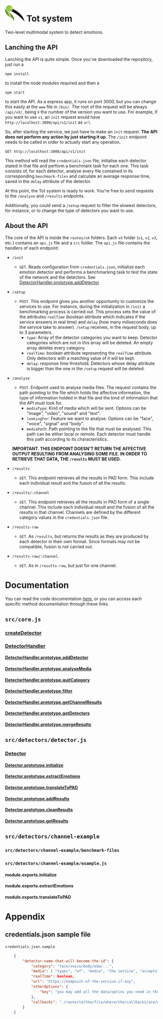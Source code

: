# ![logo](/logo/tot-64.png) Tot system
Two-level multimodal system to detect emotions.

## Lanching the API
Lanching the API is quite simple. Once you've downloaded the repository, just run a

```
npm install
```
to install the node modules required and then a 
```
npm start
```
to start the API. As a express app, it runs on port 3000, but you can change this easily at the `www` file in `/bin/`. 
The root of the request will be always `/api/vX/`, being `X` the number of the version you want to use. For example, if you want to use `v1`, an `init` request would have `http://localhost:3000/api/v1/init` as `url`.

So, after starting the service, we just have to make an `init` request. **The API does not perform any action by just starting it up**. The `/init` endpoint needs to be called in order to actually start any operation.

```
GET http://localhost:3000/api/v1/init
```

This method will read the `credentials.json` file, initialise each detector stated in that file and perform a benchmark task for each one. This task consists of, for each detector, analyse every file contained in its corresponding `benchmark-files`	and calculate an average response time, saved in the `delay` attribute of the detector.

At this point, the Tot system is ready to work. You're free to send requests to the `/analyse` and `/results` endpoints.

Additionally, you could send a `/setup` request to filter the slowest detectors, for instance, or to change the type of detectors you want to use. 

## About the API
The core of the API is inside the `routes/vX` folders. Each `vX` folder (`v1`, `v2`, `v3`, etc.) contains an `api.js` file and a `src` folder. The `api.js` file contains the handlers of each endpoint:

* `/init`
	* `GET`. Reads configuration from `credentials.json`, initialize each emotion detector and performs a benchmarking task to test the state of the network and the detectors. See [DetectorHandler.prototype.addDetector](#detectorhandlerprototypeadddetector)
* `/setup`
	* `POST`. This endpoint gives you another opportunity to customize the services to use. For instance, during the initialization in `/init` a benchmarking process is carried out. This process sets the value of the attributes `realTime` (boolean attribute which indicates if the service answers in real time) and `delay` (how many miliseconds does the service take to answer). `/setup` receives, in the request body, up to 3 parameters.
		* `type`:  Array of the detector categories you want to keep. Detector categories which are not in this array will be deteled. An empty array deteles every category.
		* `realTime`: boolean attribute representing the `realTime` attribute. Only detectors with a matching value of it will be kept.
		* `delay`: response time threshold. Detectors whose delay attribute is bigger than the one in the `/setup` request will be deleted. 
* `/analyse`
	* `POST`. Endpoint used to analyse media files. The request contains the path pointing to the file which holds the affective information, the type of information holded in that file and the kind of information that the API must look for. 
		* `mediaType`: Kind of media which will be sent. Options can be "image", "video", "sound" and "text".
		* `lookingFor`: Feature we want to analyse. Options can be "face", "voice", "signal" and "body".
		* `mediaPath`: Path pointing to the file that must be analysed. This path can be either local or remote. Each detector must handle this path according to its characteristics.

	**IMPORTANT. THIS ENDPOINT DOESN'T RETURN THE AFFECTIVE OUTPUT RESULTING FROM ANALYSING SOME FILE. IN ORDER TO RETRIEVE THAT DATA, THE `/results` MUST BE USED.**
* `/results`
  * `GET`. This endpoint retrieves all the results in PAD form. This include each individual result and the fusion of all the results.
* `/results/:channel`
  * `GET`. This endpoint retrieves all the results in PAD form of a single channel. This include each individual result and the fusion of all the results in that channel. Channels are defined by the different category values in the `credentials.json` file.
* `/results-raw`
  * `GET`. As `/results`, but returns the results as they are produced by each detector in their own format. Since formats may not be compatible, fusion is not carried out.
* `/results-raw/:channel`. 
  *  `GET`. As in `/results-raw`, but just for one channel.


# Documentation

You can read the code documentation [here](https://josemariagarcia95.github.io/tot-system/docs/v1/), or you can access each specific method documentation through these links.

## `src/core.js`

### [createDetector](https://josegarciaclm95.github.io/tot-system/docs/v1/module-Core.html#.createDetector)

### [DetectorHandler](https://josegarciaclm95.github.io/tot-system/docs/v1/DetectorHandler.html)

#### [DetectorHandler.prototype.addDetector](https://josegarciaclm95.github.io/tot-system/docs/v1/DetectorHandler.html#.addDetector)

#### [DetectorHandler.prototype.analyseMedia](https://josegarciaclm95.github.io/tot-system/docs/v1/DetectorHandler.html#.analyseMedia)

#### [DetectorHandler.prototype.quitCategory](https://josegarciaclm95.github.io/tot-system/docs/v1/DetectorHandler.html#.quitCategory)

#### [DetectorHandler.prototype.filter](https://josegarciaclm95.github.io/tot-system/docs/v1/DetectorHandler.html#.filter)

#### [DetectorHandler.prototype.getChannelResults](https://josegarciaclm95.github.io/tot-system/docs/v1/DetectorHandler.html#.getChannelResults)

#### [DetectorHandler.prototype.getDetectors](https://josegarciaclm95.github.io/tot-system/docs/v1/DetectorHandler.html#.getDetectors)

#### [DetectorHandler.prototype.mergeResults]()

## `src/detectors/detector.js`

### [Detector](https://josegarciaclm95.github.io/tot-system/docs/v1/Detector.html)

#### [Detector.prototype.initialize](https://josegarciaclm95.github.io/tot-system/docs/v1/Detector.html#.initialize)

#### [Detector.prototype.extractEmotions](https://josegarciaclm95.github.io/tot-system/docs/v1/Detector.html#.extractEmotions)

#### [Detector.prototype.translateToPAD](https://josegarciaclm95.github.io/tot-system/docs/v1/Detector.html#.translateToPAD)

#### [Detector.prototype.addResults](https://josegarciaclm95.github.io/tot-system/docs/v1/Detector.html#.addResults)

#### [Detector.prototype.cleanResults](https://josegarciaclm95.github.io/tot-system/docs/v1/Detector.html#.cleanResults)

#### [Detector.prototype.getResults](https://josegarciaclm95.github.io/tot-system/docs/v1/Detector.html#.getResults)

## `src/detectors/channel-example`

### `src/detectors/channel-example/benchmark-files`

### `src/detectors/channel-example/example.js`

#### module.exports.initialize

#### module.exports.extractEmotions

#### module.exports.translateToPAD

# Appendix

## credentials.json sample file
`credentials.json.sample`
```json
	{
		"detector-name-that-will-become-the-id": {
			"category": "face/voice/body/eda/...",
			"media": [ "types", "of", "media", "the service", "accepts", "for", "analysis", "such us", "image", "video", "text", "sound", "..." ],
			"realTime": boolean,
			"url": "https://endpoint-of-the-service-if-any",
			"otherOptions": {
				"key": "you may add all the data/optios you need in the otherOptions object"
			},
			"callbacks": "./route/to/the/file/where/the/callbacks/are/defined.js"
		}
	}
```







